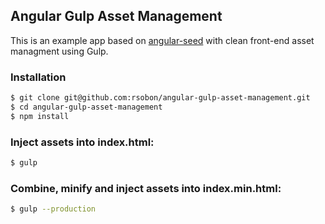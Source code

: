## Angular Gulp Asset Management

This is an example app based on [angular-seed](https://github.com/angular/angular-seed) with clean front-end asset managment using Gulp.

### Installation

```bash
$ git clone git@github.com:rsobon/angular-gulp-asset-management.git
$ cd angular-gulp-asset-management
$ npm install
```

### Inject assets into index.html:

```bash
$ gulp
```

### Combine, minify and inject assets into index.min.html:

```bash
$ gulp --production
```
